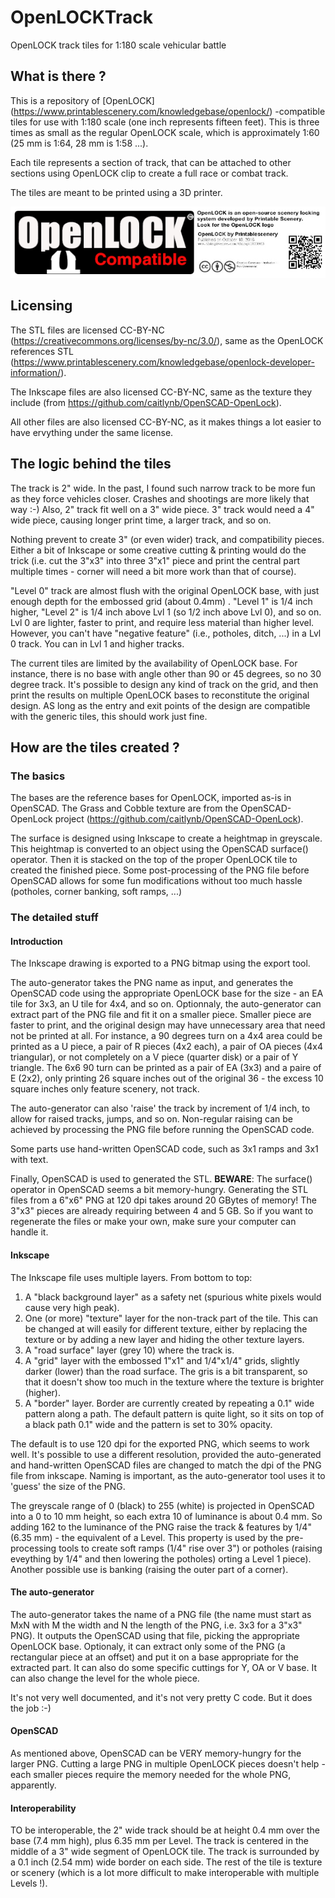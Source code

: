 # OpenLOCKTrack
 OpenLOCK track tiles for 1:180 scale vehicular battle
## What is there ?

This is a repository of [OpenLOCK] (https://www.printablescenery.com/knowledgebase/openlock/) -compatible tiles for use with 1:180 scale (one inch represents fifteen feet).
This is three times as small as the regular OpenLOCK scale, which is approximately 1:60 (25 mm is 1:64, 28 mm is 1:58 ...).

Each tile represents a section of track, that can be attached to other sections using OpenLOCK clip to create a full race or combat track.

The tiles are meant to be printed using a 3D printer.

![OpenLOCK compatible](Whats-OpenLOCK.jpg)

##  Licensing

The STL files are licensed CC-BY-NC (https://creativecommons.org/licenses/by-nc/3.0/), same as the OpenLOCK references STL (https://www.printablescenery.com/knowledgebase/openlock-developer-information/).

The Inkscape files are also licensed CC-BY-NC, same as the texture they include (from https://github.com/caitlynb/OpenSCAD-OpenLock).

All other files are also licensed CC-BY-NC, as it makes things a lot easier to have ervything under the same license.


## The logic behind the tiles

The track is 2" wide. In the past, I found such narrow track to be more fun as they force vehicles closer. Crashes and shootings are more likely that way :-) Also, 2" track fit well on a 3" wide piece. 3" track would need a 4" wide piece, causing longer print time, a larger track, and so on.

Nothing prevent to create 3" (or even wider) track, and compatibility pieces. Either a bit of Inkscape or some creative cutting & printing would do the trick (i.e. cut the 3"x3" into three 3"x1" piece and print the central part multiple times - corner will need a bit more work than that of course). 

"Level 0" track are almost flush with the original OpenLOCK base, with just enough depth for the embossed grid (about 0.4mm) . "Level 1" is 1/4 inch higher, "Level 2" is 1/4 inch above Lvl 1 (so 1/2 inch above Lvl 0), and so on. Lvl 0 are lighter, faster to print, and require less material than higher level. However, you can't have "negative feature" (i.e., potholes, ditch, ...) in a Lvl 0 track. You can in Lvl 1 and higher tracks.

The current tiles are limited by the availability of OpenLOCK base. For instance, there is no base with angle other than 90 or 45 degrees, so no 30 degree track. It's possible to design any kind of track on the grid, and then print the results on multiple OpenLOCK bases to reconstitute the original design. AS long as the entry and exit points of the design are compatible with the generic tiles, this should work just fine.

## How are the tiles created ?

### The basics

The bases are the reference bases for OpenLOCK, imported as-is in OpenSCAD. The Grass and Cobble texture are from the OpenSCAD-OpenLock
 project (https://github.com/caitlynb/OpenSCAD-OpenLock).

The surface is designed using Inkscape to create a heightmap in greyscale. This heightmap is converted to an object using the OpenSCAD surface() operator. Then it is stacked on the top of the proper OpenLOCK tile to created the finished piece. Some post-processing of the PNG file before OpenSCAD allows for some fun modifications without too much hassle (potholes, corner banking, soft ramps, ...)

### The detailed stuff

#### Introduction

The Inkscape drawing is exported to a PNG bitmap using the export tool. 

The auto-generator takes the PNG name as input, and generates the OpenSCAD code using the appropriate OpenLOCK base for the size - an EA tile for 3x3, an U tile for 4x4, and so on. Optionnaly, the auto-generator can extract part of the PNG file and fit it on a smaller piece. Smaller piece are faster to print, and the original design may have unnecessary area that need not be printed at all. For instance, a 90 degrees turn on a 4x4 area could be printed as a U piece, a pair of R pieces (4x2 each), a pair of OA pieces (4x4 triangular), or not completely on a V piece (quarter disk) or a pair of Y triangle. The 6x6 90 turn can be printed as a pair of EA (3x3) and a paire of E (2x2), only printing 26 square inches out of the original 36 - the excess 10 square inches only feature scenery, not track.

The auto-generator can also 'raise' the track by increment of 1/4 inch, to allow for raised tracks, jumps, and so on. Non-regular raising can be achieved by processing the PNG file before running the OpenSCAD code.

Some parts use hand-written OpenSCAD code, such as 3x1 ramps and 3x1 with text.

Finally, OpenSCAD is used to generated the STL. **BEWARE**: The surface() operator in OpenSCAD seems a bit memory-hungry. Generating the STL files from a 6"x6" PNG at 120 dpi takes around 20 GBytes of memory! The 3"x3" pieces are already requiring between 4 and 5 GB. So if you want to regenerate the files or make your own, make sure your computer can handle it.

#### Inkscape

The Inkscape file uses multiple layers.
From bottom to top:
1. A "black background layer" as a safety net (spurious white pixels would cause very high peak).
2. One (or more) "texture" layer for the non-track part of the tile. This can be changed at will easily for different texture, either by replacing the texture or by adding a new layer and hiding the other texture layers.
3. A "road surface" layer (grey 10) where the track is.
4. A "grid" layer with the embossed 1"x1" and 1/4"x1/4" grids, slightly darker (lower) than the road surface. The gris is a bit transparent, so that it doesn't show too much in the texture where the texture is brighter (higher).
5. A "border" layer. Border are currently created by repeating a 0.1" wide pattern along a path. The default pattern is quite light, so it sits on top of a black path 0.1" wide and the pattern is set to 30% opacity.
 
The default is to use 120 dpi for the exported PNG, which seems to work well. It's possible to use a different resolution, provided the auto-generated and hand-written OpenSCAD files are changed to match the dpi of the PNG file from inkscape. Naming is important, as the auto-generator tool uses it to 'guess' the size of the PNG.

The greyscale range of 0 (black) to 255 (white) is projected in OpenSCAD into a 0 to 10 mm height, so each extra 10 of luminance is about 0.4 mm. So adding 162 to the luminance of the PNG raise the track & features by 1/4" (6.35 mm) - the equivalent of a Level. This property is used by the pre-processing tools to create soft ramps (1/4" rise over 3") or potholes (raising eveything by 1/4" and then lowering the potholes) orting a Level 1 piece). Another possible use is banking (raising the outer part of a corner).

#### The auto-generator

The auto-generator takes the name of a PNG file (the name must start as MxN with M the width and N the length of the PNG, i.e. 3x3 for a 3"x3" PNG). It outputs the OpenSCAD using that file, picking the appropriate OpenLOCK base. Optionaly, it can extract only some of the PNG (a rectangular piece at an offset) and put it on a base appropriate for the extracted part. It can also do some specific cuttings for Y, OA or V base. It can also change the level for the whole piece.

It's not very well documented, and it's not very pretty C code. But it does the job :-)

#### OpenSCAD

As mentioned above, OpenSCAD can be VERY memory-hungry for the larger PNG. Cutting a large PNG in multiple OpenLOCK pieces doesn't help - each smaller pieces require the memory needed for the whole PNG, apparently.


#### Interoperability

TO be interoperable, the 2" wide track should be at height 0.4 mm over the base (7.4 mm high), plus 6.35 mm per Level. The track is centered in the middle of a 3" wide segment of OpenLOCK tile. The track is surrounded by a 0.1 inch (2.54 mm) wide border on each side. The rest of the tile is texture or scenery (which is a lot more difficult to make interoperable with multiple Levels !).
